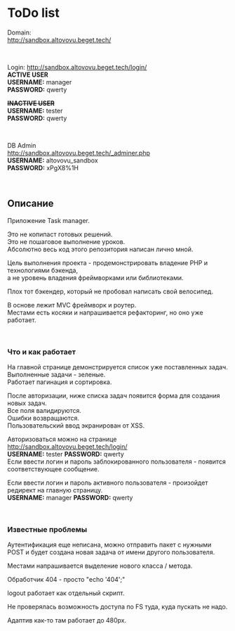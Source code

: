 # ToDo list

Domain:  
http://sandbox.altovovu.beget.tech/

<br>

Login:
http://sandbox.altovovu.beget.tech/login/  
**ACTIVE USER**  
**USERNAME:** manager  
**PASSWORD:** qwerty

~~**INACTIVE USER**~~  
**USERNAME:** tester  
**PASSWORD:** qwerty

<br>

DB Admin  
http://sandbox.altovovu.beget.tech/_adminer.php  
**USERNAME:** altovovu_sandbox  
**PASSWORD:** xPgX8%1H

<br>

## Описание
Приложение Task manager.  

Это не копипаст готовых решений.  
Это не пошаговое выполнение уроков.  
Абсолютно весь код этого репозитория написан лично мной.

Цель выполнения проекта - продемонстрировать владение PHP и технологиями бэкенда,  
а не уровень владения фреймворками или библиотеками.

Плох тот бэкендер, который не пробовал написать свой велосипед. 

В основе лежит MVC фреймворк и роутер.  
Местами есть косяки и напрашивается рефакторинг, но оно уже работает.

<br>

### Что и как работает
На главной странице демонстрируется список уже поставленных задач.  
Выполненные задачи - зеленые.  
Работает пагинация и сортировка.  

После авторизации, ниже списка задач появится форма для создания новых задач.  
Все поля валидируются.  
Ошибки возвращаются.  
Пользовательский ввод экранирован от XSS.

Авторизоваться можно на странице http://sandbox.altovovu.beget.tech/login/  
**USERNAME:** tester **PASSWORD:** qwerty  
Если ввести логин и пароль заблокированного пользователя - появится соответствующее сообщение.

Если ввести логин и пароль активного пользователя - произойдет редирект на главную страницу.  
**USERNAME:** manager **PASSWORD:** qwerty  

<br>

### Известные проблемы
Аутентификация еще неписана, можно отправить пакет с нужными POST и будет создана новая задача от имени другого пользователя.

Местами напрашивается выделение нового класса / метода.

Обработчик 404 - просто "echo '404';"

logout работает как отдельный скрипт.  

Не проверялась возможность доступа по FS туда, куда пускать не надо.  

Адаптив как-то там работает до 480px.